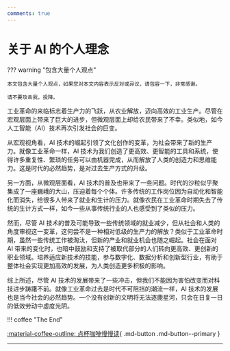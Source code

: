 ```yaml
---
comments: true
---
```



# 关于 AI 的个人理念


??? warning "包含大量个人观点"

    本文包含大量个人观点，如果您对本文内容表示反对或异议，请包容一下，非常感谢。

    请不要攻击我，投降。


工业革命的来临标志着生产力的飞跃，从农业解放，迈向高效的工业生产。尽管在宏观层面上带来了巨大的进步，但微观层面上却给农民带来了不幸。类似地，如今人工智能（AI）技术再次引发社会的巨变。

从宏观视角看，AI 技术的崛起引领了文化创作的变革，为社会带来了新的生产力。就像工业革命一样，AI 技术为我们创造了更高效、更智能的工具和系统，使得许多重复性、繁琐的任务可以由机器完成，从而解放了人类的创造力和思维能力。这是时代的必然趋势，是对过去生产方式的升级。

另一方面，从微观层面看，AI 技术的普及也带来了一些问题。时代的沙粒似乎聚集成了一座巍峨的大山，压迫着每个个体。许多传统的工作岗位因为自动化和智能化而消失，给很多人带来了就业和生计的压力。就像农民在工业革命时期失去了传统的生计方式一样，如今一些从事传统行业的人也感受到了类似的压力。

然而，尽管 AI 技术的普及可能导致一些传统领域的就业减少，但从社会和人类的角度审视这一变革，这何尝不是一种相对低级的生产力的解放？类似于工业革命时期，虽然一些传统工作被淘汰，但新的产业和就业机会也随之崛起。社会在面对 AI 带来的变化时，也暗中鼓励和支持了被取代部分的人们转向更高效、更创新的职业领域。培养适应新技术的技能，参与数字化、数据分析和创新型行业，有助于整体社会实现更加高效的发展，为人类创造更多积极的影响。

综上所述，尽管 AI 技术的发展带来了一些冲击，但我们不能因为害怕改变而对科技进步踌躇不前。就像工业革命过去是时代不可阻挡的潮流一样，AI 技术的发展也是当今社会的必然趋势。一个没有创新的文明将无法逐鹿星河，只会在日复一日的低效劳动中虚度光阴。


!!! coffee "The End"

[:material-coffee-outline: 点杯咖啡慢慢读](https://afdian.net/a/chenluan){ .md-button .md-button--primary }

---
